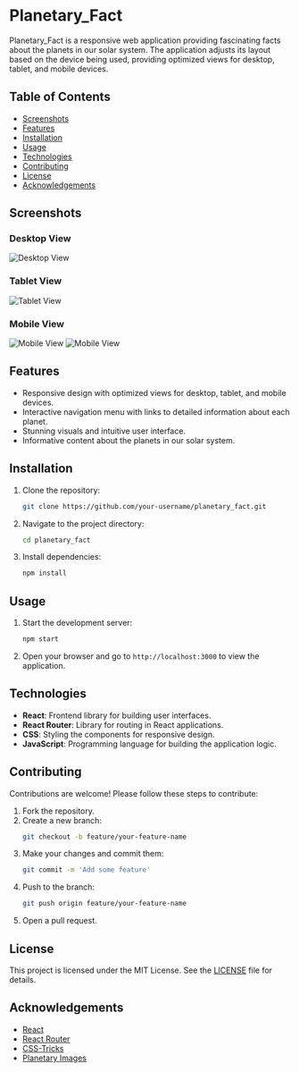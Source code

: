 # Planetary_Fact

Planetary_Fact is a responsive web application providing fascinating facts about the planets in our solar system. The application adjusts its layout based on the device being used, providing optimized views for desktop, tablet, and mobile devices.

## Table of Contents

- [Screenshots](#screenshots)
- [Features](#features)
- [Installation](#installation)
- [Usage](#usage)
- [Technologies](#technologies)
- [Contributing](#contributing)
- [License](#license)
- [Acknowledgements](#acknowledgements)

## Screenshots

### Desktop View
![Desktop View](https://github.com/user-attachments/assets/dd6f85dc-3109-4567-a005-9b7d6039690d)

### Tablet View
![Tablet View](https://github.com/user-attachments/assets/a5d556c2-484e-4c27-acb1-a4654da0770b)

### Mobile View
![Mobile View](https://github.com/user-attachments/assets/15e73dd8-e55f-4213-94b8-5659575172dc)
![Mobile View](https://github.com/user-attachments/assets/9f34259e-c907-426d-9b35-76d9c4e42b7e)

## Features

- Responsive design with optimized views for desktop, tablet, and mobile devices.
- Interactive navigation menu with links to detailed information about each planet.
- Stunning visuals and intuitive user interface.
- Informative content about the planets in our solar system.

## Installation

1. Clone the repository:
    ```bash
    git clone https://github.com/your-username/planetary_fact.git
    ```
2. Navigate to the project directory:
    ```bash
    cd planetary_fact
    ```
3. Install dependencies:
    ```bash
    npm install
    ```

## Usage

1. Start the development server:
    ```bash
    npm start
    ```
2. Open your browser and go to `http://localhost:3000` to view the application.

## Technologies

- **React**: Frontend library for building user interfaces.
- **React Router**: Library for routing in React applications.
- **CSS**: Styling the components for responsive design.
- **JavaScript**: Programming language for building the application logic.

## Contributing

Contributions are welcome! Please follow these steps to contribute:

1. Fork the repository.
2. Create a new branch:
    ```bash
    git checkout -b feature/your-feature-name
    ```
3. Make your changes and commit them:
    ```bash
    git commit -m 'Add some feature'
    ```
4. Push to the branch:
    ```bash
    git push origin feature/your-feature-name
    ```
5. Open a pull request.

## License

This project is licensed under the MIT License. See the [LICENSE](LICENSE) file for details.

## Acknowledgements

- [React](https://reactjs.org/)
- [React Router](https://reactrouter.com/)
- [CSS-Tricks](https://css-tricks.com/)
- [Planetary Images](https://github.com/your-image-source)
